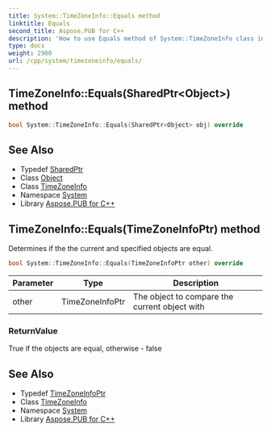 ```yaml
---
title: System::TimeZoneInfo::Equals method
linktitle: Equals
second_title: Aspose.PUB for C++
description: 'How to use Equals method of System::TimeZoneInfo class in C++.'
type: docs
weight: 2900
url: /cpp/system/timezoneinfo/equals/
---
```

## TimeZoneInfo::Equals(SharedPtr\<Object\>) method




```cpp
bool System::TimeZoneInfo::Equals(SharedPtr<Object> obj) override
```

## See Also

* Typedef [SharedPtr](../../sharedptr/)
* Class [Object](../../object/)
* Class [TimeZoneInfo](../)
* Namespace [System](../../)
* Library [Aspose.PUB for C++](../../../)
## TimeZoneInfo::Equals(TimeZoneInfoPtr) method


Determines if the the current and specified objects are equal.

```cpp
bool System::TimeZoneInfo::Equals(TimeZoneInfoPtr other) override
```


| Parameter | Type | Description |
| --- | --- | --- |
| other | TimeZoneInfoPtr | The object to compare the current object with |

### ReturnValue

True if the objects are equal, otherwise - false

## See Also

* Typedef [TimeZoneInfoPtr](../../timezoneinfoptr/)
* Class [TimeZoneInfo](../)
* Namespace [System](../../)
* Library [Aspose.PUB for C++](../../../)
